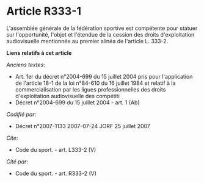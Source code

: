 # Article R333-1

L'assemblée générale de la fédération sportive est compétente pour statuer sur l'opportunité, l'objet et l'étendue de la
cession des droits d'exploitation audiovisuelle mentionnée au premier alinéa de l'article L. 333-2.

**Liens relatifs à cet article**

_Anciens textes_:

  - Art. 1er du décret n°2004-699 du 15 juillet 2004 pris pour l'application de l'article 18-1 de la loi n°84-610 du 16 juillet 1984 et relatif à la commercialisation par les ligues professionnelles des droits d'exploitation audiovisuelle des compétiti
  - Décret n°2004-699 du 15 juillet 2004 - art. 1 (Ab)

_Codifié par_:

  - Décret n°2007-1133 2007-07-24 JORF 25 juillet 2007

_Cite_:

  - Code du sport. - art. L333-2 (V)

_Cité par_:

  - Code du sport. - art. R333-2 (V)
